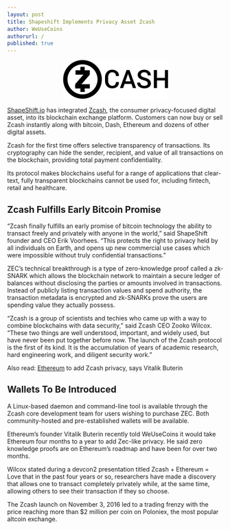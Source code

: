 ```yaml
---
layout: post
title: Shapeshift Implements Privacy Asset Zcash
author: WeUseCoins
authorurl: /
published: true
---
```


<center><img src="/images/zcash-logo-black.png" alt="Zcash Logo"></center>
<p><a href="/shapeshift/">ShapeShift.io</a> has integrated <a href="/what-is-zcash/">Zcash</a>, the consumer privacy-focused digital asset, into its blockchain exchange platform. Customers can now buy or sell Zcash instantly along with bitcoin, Dash, Ethereum and dozens of other digital assets.</p>
<p>Zcash for the first time offers selective transparency of transactions. Its cryptography can hide the sender, recipient, and value of all transactions on the blockchain, providing total payment confidentiality.
<p>Its protocol makes blockchains useful for a range of applications that clear-text, fully transparent blockchains cannot be used for, including fintech, retail and healthcare.</p>
<h2>Zcash Fulfills Early Bitcoin Promise</h2>
<p>“Zcash finally fulfills an early promise of bitcoin technology the ability to transact freely and privately with anyone in the world,” said ShapeShift founder and CEO Erik Voorhees. “This protects the right to privacy held by all individuals on Earth, and opens up new commercial use cases which were impossible without truly confidential transactions.”</p>
<p>ZEC’s technical breakthrough is a type of zero-knowledge proof called a zk-SNARK which allows the blockchain network to maintain a secure ledger of balances without disclosing the parties or amounts involved in transactions. Instead of publicly listing transaction values and spend authority, the transaction metadata is encrypted and zk-SNARKs prove the users are spending value they actually possess.</p>
<p>“Zcash is a group of scientists and techies who came up with a way to combine blockchains with data security,” said Zcash CEO Zooko Wilcox. “These two things are well understood, important, and widely used, but have never been put together before now. The launch of the Zcash protocol is the first of its kind. It is the accumulation of years of academic research, hard engineering work, and diligent security work.”</p>
<p>Also read: <a href="/what-is-ethereum/">Ethereum</a> to add Zcash privacy, says Vitalik Buterin</p>
<h2>Wallets To Be Introduced</h2>
<p>A Linux-based daemon and command-line tool is available through the Zcash core development team for users wishing to purchase ZEC. Both community-hosted and pre-established wallets will be available.</p>
<p>Ethereum’s founder Vitalik Buterin recently told WeUseCoins it would take Ethereum four months to a year to add Zec-like privacy. He said zero knowledge proofs are on Ethereum’s roadmap and have been for over two months.</p>
<p>Wilcox stated during a devcon2 presentation titled Zcash + Ethereum = Love that in the past four years or so, researchers have made a discovery that allows one to transact completely privately while, at the same time, allowing others to see their transaction if they so choose.</p>
<p>The Zcash launch on November 3, 2016 led to a trading frenzy with the price reaching more than $2 million per coin on Poloniex, the most popular altcoin exchange.</p>